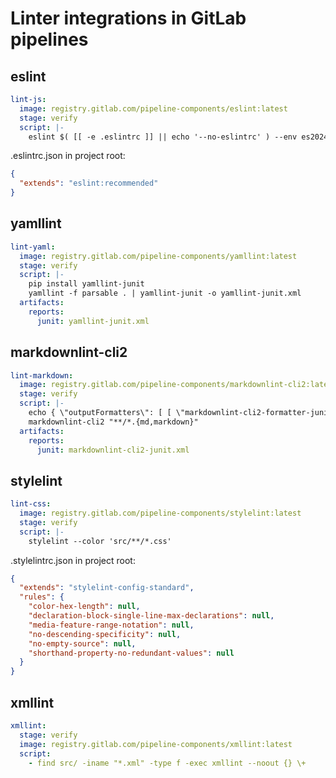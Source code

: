 # Linter integrations in GitLab pipelines

## eslint

```yaml
lint-js:
  image: registry.gitlab.com/pipeline-components/eslint:latest
  stage: verify
  script: |-
    eslint $( [[ -e .eslintrc ]] || echo '--no-eslintrc' ) --env es2024 'src/**/*.js'
```

.eslintrc.json in project root:

```json
{
  "extends": "eslint:recommended"
}
```

## yamllint

```yaml
lint-yaml:
  image: registry.gitlab.com/pipeline-components/yamllint:latest
  stage: verify
  script: |-
    pip install yamllint-junit
    yamllint -f parsable . | yamllint-junit -o yamllint-junit.xml
  artifacts:
    reports:
      junit: yamllint-junit.xml
```

## markdownlint-cli2

```yaml
lint-markdown:
  image: registry.gitlab.com/pipeline-components/markdownlint-cli2:latest
  stage: verify
  script: |-
    echo { \"outputFormatters\": [ [ \"markdownlint-cli2-formatter-junit\" ] ]} > .markdownlint-cli2.jsonc
    markdownlint-cli2 "**/*.{md,markdown}"
  artifacts:
    reports:
      junit: markdownlint-cli2-junit.xml
```

## stylelint

```yaml
lint-css:
  image: registry.gitlab.com/pipeline-components/stylelint:latest
  stage: verify
  script: |-
    stylelint --color 'src/**/*.css'
```

.stylelintrc.json in project root:

```json
{
  "extends": "stylelint-config-standard",
  "rules": {
    "color-hex-length": null,
    "declaration-block-single-line-max-declarations": null,
    "media-feature-range-notation": null,
    "no-descending-specificity": null,
    "no-empty-source": null,
    "shorthand-property-no-redundant-values": null
  }
}
```

## xmllint

```yaml
xmllint:
  stage: verify
  image: registry.gitlab.com/pipeline-components/xmllint:latest
  script:
    - find src/ -iname "*.xml" -type f -exec xmllint --noout {} \+
```
